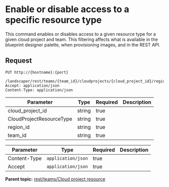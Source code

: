 # Enable or disable access to a specific resource type

This command enables or disables access to a given resource type for a given cloud project and team. This filtering affects what is available in the blueprint designer palette, when provisioning images, and in the REST API.

## Request

```
PUT http://{hostname}:{port}
  /landscaper/rest/teams/{team_id}/cloudprojects/{cloud_project_id}/regions/{region_id}/resources/{CloudProjectResourceType}
Accept: application/json
Content-Type: application/json

```

|Parameter|Type|Required|Description|
|---------|----|--------|-----------|
|cloud\_project\_id|string|true| |
|CloudProjectResourceType|string|true| |
|region\_id|string|true| |
|team\_id|string|true| |

|Parameter|Type|Required|Description|
|---------|----|--------|-----------|
|Content-Type|`application/json`|true| |
|Accept|`application/json`|true| |

**Parent topic:** [rest/teams/Cloud project resource](../../com.edt.api.doc/topics/rest_teams_team_id_cloudprojects_cloud_project_id.md)

